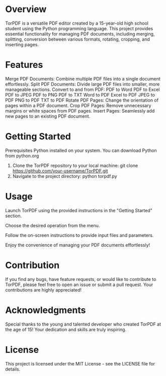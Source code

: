 # Overview
TorPDF is a versatile PDF editor created by a 15-year-old high school student using the Python programming language. This project provides essential functionality for managing PDF documents, including merging, splitting, conversion between various formats, rotating, cropping, and inserting pages.

# Features
Merge PDF Documents: Combine multiple PDF files into a single document effortlessly.
Split PDF Documents: Divide large PDF files into smaller, more manageable sections.
Convert to and from PDF:
PDF to Word
PDF to Excel
PDF to JPEG
PDF to PNG
PDF to TXT
Word to PDF
Excel to PDF
JPEG to PDF
PNG to PDF
TXT to PDF
Rotate PDF Pages: Change the orientation of pages within a PDF document.
Crop PDF Pages: Remove unnecessary margins or white spaces from PDF pages.
Insert Pages: Seamlessly add new pages to an existing PDF document.

# Getting Started
Prerequisites
Python installed on your system. You can download Python from python.org
1. Clone the TorPDF repository to your local machine:
git clone https://github.com/your-username/TorPDF.git
2. Navigate to the project directory:
python torpdf.py

# Usage
Launch TorPDF using the provided instructions in the "Getting Started" section.

Choose the desired operation from the menu.

Follow the on-screen instructions to provide input files and parameters.

Enjoy the convenience of managing your PDF documents effortlessly!

# Contribution
If you find any bugs, have feature requests, or would like to contribute to TorPDF, please feel free to open an issue or submit a pull request. Your contributions are highly appreciated!

# Acknowledgments
Special thanks to the young and talented developer who created TorPDF at the age of 15! Your dedication and skills are truly inspiring.

# License
This project is licensed under the MIT License - see the LICENSE file for details.



